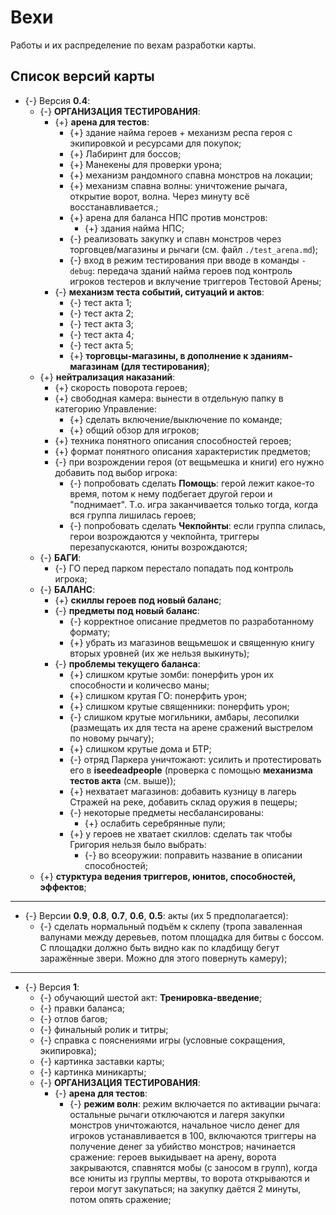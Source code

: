 # Вехи
Работы и их распределение по вехам разработки карты.

## Список версий карты
* {-} Версия **0.4**:
   * {-} **ОРГАНИЗАЦИЯ ТЕСТИРОВАНИЯ**:
      * {+} **арена для тестов**:
         * {+} здание найма героев + механизм респа героя с экипировкой и ресурсами для покупок;
         * {+} Лабиринт для боссов;
         * {+} Манекены для проверки урона;
         * {+} механизм рандомного спавна монстров на локации;
         * {+} механизм спавна волны: уничтожение рычага, открытие ворот, волна. Через минуту всё восстанавливается.;
         * {+} арена для баланса НПС против монстров:
            * {+} здания найма НПС;
         * {-} реализовать закупку и спавн монстров через торговцев/магазины и рычаги (см. файл `./test_arena.md`);
         * {-} вход в режим тестирования при вводе в команды `-debug`: передача зданий найма героев под контроль игроков тестеров и вклучение триггеров Тестовой Арены;
      * {-} **механизм теста событий, ситуаций и актов**:
         * {-} тест акта 1;
         * {-} тест акта 2;
         * {-} тест акта 3;
         * {-} тест акта 4;
         * {-} тест акта 5;
         * {+} **торговцы-магазины, в дополнение к зданиям-магазинам (для тестирования)**;
   * {+} **нейтрализация наказаний**:
      * {+} скорость поворота героев;
      * {+} свободная камера: вынести в отдельную папку в категорию Управление:
         * {+} сделать включение/выключение по команде;
         * {+} общий обзор для игроков;
      * {+} техника понятного описания способностей героев;
      * {+} формат понятного описания характеристик предметов;
      * {-} при возрождении героя (от вещьмешка и книги) его нужно добавить под выбор игрока:
         * {-} попробовать сделать **Помощь**: герой лежит какое-то время, потом к нему подбегает другой герои и "поднимает". Т.о. игра заканчивается только тогда, когда вся группа лишилась героев;
         * {-} попробовать сделать **Чекпойнты**: если группа слилась, герои возрождаются у чекпойнта, триггеры перезапускаются, юниты возрождаются;
   * {-} **БАГИ**:
      * {-} ГО перед парком перестало попадать под контроль игрока;
   * {-} **БАЛАНС**:
      * {+} **скиллы героев под новый баланс**;
      * {-} **предметы под новый баланс**:
         * {-} корректное описание предметов по разработанному формату;
         * {+} убрать из магазинов вещьмешок и священную книгу вторых уровней (их же нельзя выкинуть);
      * {-} **проблемы текущего баланса**:
         * {+} слишком крутые зомби: понерфить урон их способности и количесво маны;
         * {+} слишком крутая ГО: понерфить урон;
         * {+} слишком крутые священники: понерфить урон;
         * {-} слишком крутые могильники, амбары, лесопилки (размещать их для теста на арене сражений выстрелом по новому рычагу);
         * {+} слишком крутые дома и БТР;
         * {-} отряд Паркера уничтожают: усилить и протестировать его в **iseedeadpeople** (проверка с помощью **механизма тестов акта** (см. выше));
         * {+} нехватает магазинов: добавить кузницу в лагерь Стражей на реке, добавить склад оружия в пещеры;
         * {-} некоторые предметы несбалансированы:
            * {+} ослабить серебрянные пули;
         * {+} у героев не хватает скиллов: сделать так чтобы Григория нельзя было выбрать:
            * {-} во всеоружии: поправить название в описании способностей;
   * {+} **стурктура ведения триггеров, юнитов, способностей, эффектов**;

---

* {-} Версии **0.9**, **0.8**, **0.7**, **0.6**, **0.5**: акты (их 5 предполагается):
   * {-} сделать нормальный подъём к склепу (тропа заваленная валунами между деревьев, потом площадка для битвы с боссом. С площадки должно быть видно как по кладбищу бегут заражённые звери. Можно для этого повернуть камеру);

---

* {-} Версия **1**:
   * {-} обучающий шестой акт: **Тренировка-введение**;
   * {-} правки баланса;
   * {-} отлов багов;
   * {-} финальный ролик и титры;
   * {-} справка с пояснениями игры (условные сокращения, экипировка);
   * {-} картинка заставки карты;
   * {-} картинка миникарты;
   * {-} **ОРГАНИЗАЦИЯ ТЕСТИРОВАНИЯ**:
      * {-} **арена для тестов**:
         * {-} **режим волн**: режим включается по активации рычага: остальные рычаги отключаются и лагеря закупки монстров уничтожаются, начальное число денег для игроков устанавливается в 100, включаются триггеры на получение денег за убийство монстров; начинается сражение: героев выкидывает на арену, ворота закрываются, спавнятся мобы (с заносом в групп), когда все юниты из группы мертвы, то ворота открываются и герои могут закупаться; на закупку даётся 2 минуты, потом опять сражение;
